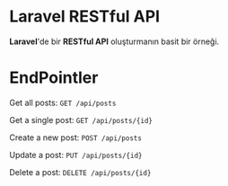# Laravel RESTful API

**Laravel**'de bir **RESTful API** oluşturmanın basit bir örneği.

# EndPointler
Get all posts: `GET /api/posts`

Get a single post: `GET /api/posts/{id}`

Create a new post: `POST /api/posts`

Update a post: `PUT /api/posts/{id}`

Delete a post: `DELETE /api/posts/{id}`
